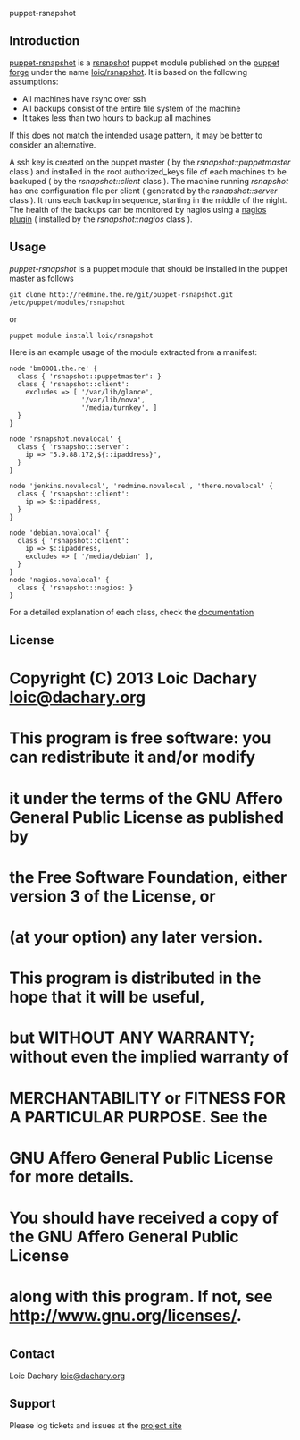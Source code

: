 <!-- -*- mode: markdown -*- -->
puppet-rsnapshot

Introduction
------------

[puppet-rsnapshot](http://redmine.the.re/projects/puppet-rsnapshot "puppet rsnapshot module") is a [rsnapshot](http://www.rsnapshot.org/ "rsnapshot is a filesystem snapshot utility for making backups of local and remote systems") puppet module published on the [puppet forge](http://forge.puppetlabs.com "puppet forge") under the name [loic/rsnapshot](http://forge.puppetlabs.com/loic/rsnapshot "rsnapshot release on puppet forge"). It is based on the following assumptions:

* All machines have rsync over ssh
* All backups consist of the entire file system of the machine
* It takes less than two hours to backup all machines

If this does not match the intended usage pattern, it may be better to consider an alternative. 

A ssh key is created on the puppet master ( by the *rsnapshot::puppetmaster* class ) and installed in the root authorized_keys file of each machines to be backuped ( by the *rsnapshot::client* class ). The machine running *rsnapshot* has one configuration file per client ( generated by the *rsnapshot::server* class ). It runs each backup in sequence, starting in the middle of the night. The health of the backups can be monitored by nagios  using a [nagios plugin](http://redmine.the.re/projects/puppet-rsnapshot/repository/revisions/master/entry/files/check_rsnapshot "nagios plugin for puppet-rsnapshot") ( installed by the *rsnapshot::nagios* class ). 

Usage
-----

*puppet-rsnapshot* is a puppet module that should be installed in the puppet master as follows

    git clone http://redmine.the.re/git/puppet-rsnapshot.git /etc/puppet/modules/rsnapshot
    
or

    puppet module install loic/rsnapshot
    
Here is an example usage of the module extracted from a manifest:

    node 'bm0001.the.re' {
      class { 'rsnapshot::puppetmaster': }
      class { 'rsnapshot::client':
        excludes => [ '/var/lib/glance',
                      '/var/lib/nova',
                      '/media/turnkey', ]
      }
    }
    
    node 'rsnapshot.novalocal' {
      class { 'rsnapshot::server':
        ip => "5.9.88.172,${::ipaddress}",
      }
    }
    
    node 'jenkins.novalocal', 'redmine.novalocal', 'there.novalocal' {
      class { 'rsnapshot::client':
        ip => $::ipaddress,
      }
    }
    
    node 'debian.novalocal' {
      class { 'rsnapshot::client':
        ip => $::ipaddress,
        excludes => [ '/media/debian' ],
      }
    }
    node 'nagios.novalocal' {
      class { 'rsnapshot::nagios: }
    }

For a detailed explanation of each class, check the [documentation](http://redmine.the.re/projects/puppet-rsnapshot/repository/revisions/master/entry/manifests/init.pp "puppet-rsnapshot documentation and implementation")

License
-------
#
# Copyright (C) 2013 Loic Dachary <loic@dachary.org>
#
#    This program is free software: you can redistribute it and/or modify
#    it under the terms of the GNU Affero General Public License as published by
#    the Free Software Foundation, either version 3 of the License, or
#    (at your option) any later version.
#
#    This program is distributed in the hope that it will be useful,
#    but WITHOUT ANY WARRANTY; without even the implied warranty of
#    MERCHANTABILITY or FITNESS FOR A PARTICULAR PURPOSE.  See the
#    GNU Affero General Public License for more details.
#
#    You should have received a copy of the GNU Affero General Public License
#    along with this program.  If not, see <http://www.gnu.org/licenses/>.
#

Contact
-------

Loic Dachary <loic@dachary.org>

Support
-------

Please log tickets and issues at the [project site](http://redmine.the.re/projects/puppet-rsnapshot)
